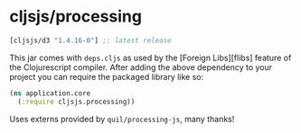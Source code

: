 # cljsjs/processing

[](dependency)
```clojure
[cljsjs/d3 "1.4.16-0"] ;; latest release
```
[](/dependency)

This jar comes with `deps.cljs` as used by the [Foreign Libs][flibs] feature
of the Clojurescript compiler. After adding the above dependency to your project
you can require the packaged library like so:

```clojure
(ns application.core
  (:require cljsjs.processing))
```

Uses externs provided by `quil/processing-js`, many thanks!
